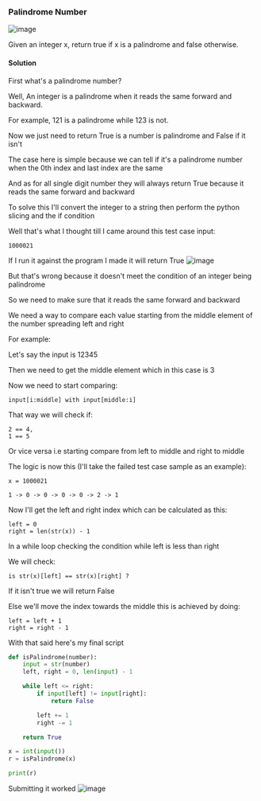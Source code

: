 <h3> Palindrome Number</h3>

![image](https://github.com/h4ckyou/h4ckyou.github.io/assets/127159644/c1586e37-71f6-4837-af1c-d16fd3277610)

Given an integer x, return true if x is a palindrome and false otherwise.

#### Solution

First what's a palindrome number? 

Well, An integer is a palindrome when it reads the same forward and backward.

For example, 121 is a palindrome while 123 is not.

Now we just need to return True is a number is palindrome and False if it isn't

The case here is simple because we can tell if it's a palindrome number when the 0th index and last index are the same

And as for all single digit number they will always return True because it reads the same forward and backward

To solve this I'll convert the integer to a string then perform the python slicing and the if condition

Well that's what I thought till I came around this test case input:

```
1000021
```

If I run it against the program I made it will return True 
![image](https://github.com/h4ckyou/h4ckyou.github.io/assets/127159644/443daef8-201d-432b-aa0b-a8f4b5097215)

But that's wrong because it doesn't meet the condition of an integer being palindrome

So we need to make sure that it reads the same forward and backward

We need a way to compare each value starting from the middle element of the number spreading left and right 

For example:

Let's say the input is 12345

Then we need to get the middle element which in this case is 3

Now we need to start comparing:

```
input[i:middle] with input[middle:i]
```

That way we will check if:

```
2 == 4,
1 == 5
```

Or vice versa i.e starting compare from left to middle and right to middle

The logic is now this (I'll take the failed test case sample as an example):

```
x = 1000021

1 -> 0 -> 0 -> 0 -> 0 -> 2 -> 1
```

Now I'll get the left and right index which can be calculated as this:

```
left = 0
right = len(str(x)) - 1
```

In a while loop checking the condition while left is less than right

We will check:

```
is str(x)[left] == str(x)[right] ?
```

If it isn't true we will return False

Else we'll move the index towards the middle this is achieved by doing:

```
left = left + 1
right = right - 1
```

With that said here's my final script

```python
def isPalindrome(number):
    input = str(number)
    left, right = 0, len(input) - 1

    while left <= right:
        if input[left] != input[right]:
            return False

        left += 1
        right -= 1    

    return True

x = int(input())
r = isPalindrome(x)

print(r)
```

Submitting it worked
![image](https://github.com/h4ckyou/h4ckyou.github.io/assets/127159644/0f551db4-066e-4f93-a86e-24ed1f17e551)




